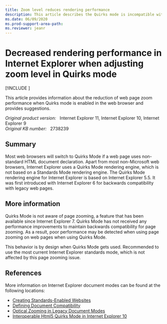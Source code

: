 ```yaml
---
title: Zoom level reduces rendering performance
description: This article describes the Quirks mode is incompatible with the zoom function of the webpage, you can use the latest Internet Explorer standard mode to avoid this problem.
ms.date: 06/09/2020
ms.prod-support-area-path: 
ms.reviewer: jeanr
---
```

# Decreased rendering performance in Internet Explorer when adjusting zoom level in Quirks mode

[!INCLUDE [](../includes/browsers-important.md)]

This article provides information about the reduction of web page zoom performance when Quirks mode is enabled in the web browser and provides suggestions.

_Original product version:_ &nbsp; Internet Explorer 11, Internet Explorer 10, Internet Explorer 9  
_Original KB number:_ &nbsp; 2738239

## Summary

Most web browsers will switch to Quirks Mode if a web page uses non-standard HTML document declaration. Apart from most non-Microsoft web browsers, Internet Explorer uses a Quirks Mode rendering engine, which is not based on a Standards Mode rendering engine. The Quirks Mode rendering engine for Internet Explorer is based on Internet Explorer 5.5. It was first introduced with Internet Explorer 6 for backwards compatibility with legacy web pages.

## More information

Quirks Mode is not aware of page zooming, a feature that has been available since Internet Explorer 7. Quirks Mode has not received any performance improvements to maintain backwards compatibility for page zooming. As a result, poor performance may be detected when using page zooming on web pages when using Quirks Mode.

This behavior is by design when Quirks Mode gets used. Recommended to use the most current Internet Explorer standards mode, which is not affected by this page zooming issue.

## References

More information on Internet Explorer document modes can be found at the following locations:

- [Creating Standards-Enabled Websites](/previous-versions/windows/internet-explorer/ie-developer/samples/hh273394(v=vs.85))
- [Defining Document Compatibility](/previous-versions/windows/internet-explorer/ie-developer/compatibility/cc288325(v=vs.85))
- [Optical Zooming in Legacy Document Modes](/archive/blogs/ie/optical-zooming-in-legacy-document-modes)
- [Interoperable Html5 Quirks Mode in Internet Explorer 10](/archive/blogs/ie/interoperable-html5-quirks-mode-in-ie10)
